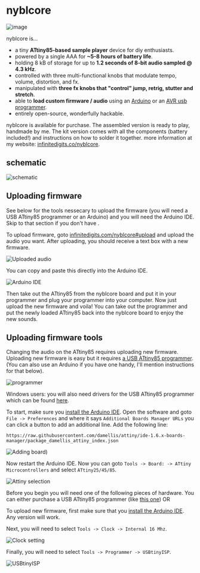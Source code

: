 # nyblcore

![image](https://user-images.githubusercontent.com/6550035/233191162-b6a9d175-3314-4aa9-abc1-d86e2248c9ee.png)


nyblcore is...

- a tiny **ATtiny85-based sample player** device for diy enthusiasts.
- powered by a single AAA for **~5-8 hours of battery life**.
- holding 8 kB of storage for up to **1.2 seconds of 8-bit audio sampled @ 4.3 kHz**.
- controlled with three multi-functional knobs that modulate tempo, volume, distortion, and fx.
- manipulated with **three fx knobs that "control" jump, retrig, stutter and stretch**.
- able to **load custom firmware / audio** using an [Arduino](https://www.amazon.com/Arduino-A000066-ARDUINO-UNO-R3/dp/B008GRTSV6/?tag=scholl-20&th=1) or an [AVR usb programmer](https://www.amazon.com/whiteeeen-Tiny-AVR-Programmer/dp/B09921SC7Z/?tag=scholl-20&th=1).
- entirely open-source, wonderfully hackable.

nyblcore is available for purchase. The assembled version is ready to play, handmade by me. The kit version comes with all the components (battery included!) and instructions on how to solder it together. more information at my website: [infinitedigits.co/nyblcore](https://infinitedigits.co/nyblcore).

## schematic

![schematic](https://user-images.githubusercontent.com/6550035/233191046-8b34f5eb-3aad-4488-ab2e-3506ba86dc4e.png)


## Uploading firmware

See below for the tools nessecary to upload the firmware (you will need a USB ATtiny85 programmer or an Arduino) and you will need the Arduino IDE. Skip to that section if you don't have .

To upload firmware, goto [infinitedigits.com/nyblcore#upload](https://infinitedigits.com/nyblcore#upload) and upload the audio you want. After uploading, you should receive a text box with a new firmware. 

![Uploaded audio](https://user-images.githubusercontent.com/6550035/233196926-6b05b1a4-4ea0-4eb0-8786-a3b743f84ae5.png)


You can copy and paste this directly into the Arduino IDE. 

![Arduino IDE](https://user-images.githubusercontent.com/6550035/233197400-03ea760a-eabb-4eca-8b45-8541af3ff5dc.png)

Then take out the ATtiny85 from the nyblcore board and put it in your programmer and plug your programmer into your computer. Now just upload the new firmware and voila! You can take out the programmer and put the newly loaded ATtiny85 back into the nyblcore board to enjoy the new sounds.


## Uploading firmware tools

Changing the audio on the ATtiny85 requires uploading new firmware. Uploading new firmware is easy but it requires  [a USB ATtiny85 programmer](https://www.amazon.com/Programmer-Tools-ATTiny85-ATTiny-Arduino/dp/B0BK9P76BH/). (You can also use an Arduino if you have one handy, I'll mention instructions for that below). 

![programmer](https://cdn.sparkfun.com/r/600-600/assets/1/5/f/9/9/527132e1757b7f632a8b4567.png)

Windows users: you will also need drivers for the USB ATtiny85 programmer which can be found [here](https://github.com/adafruit/Adafruit_Windows_Drivers/releases/tag/2.5.0.0).


To start, make sure you [install the Arduino IDE](https://www.arduino.cc/en/software). Open the software and goto `File -> Preferences` and where it says `Additional Boards Manager URLs` you can click a button to add an additional line. Add the following line:


```
https://raw.githubusercontent.com/damellis/attiny/ide-1.6.x-boards-manager/package_damellis_attiny_index.json
```

![Adding board](
https://user-images.githubusercontent.com/6550035/233195008-9a765f9c-c96e-4c49-9728-c7ebb7b6dbb1.png
))

Now restart the Arduino IDE. Now you can goto `Tools -> Board: -> ATtiny Microcontrollers` and select `ATtiny25/45/85`.

![Attiny selection](https://user-images.githubusercontent.com/6550035/233195515-e8d1367b-203c-4c53-bcbc-61b3ae34015a.png)




Before you begin you will need one of the following pieces of hardware. You can either purchase a USB ATtiny85 programmer (like [this one](https://www.amazon.com/Programmer-Tools-ATTiny85-ATTiny-Arduino/dp/B0BK9P76BH/)) OR

To upload new firmware, first make sure that you [install the Arduino IDE](https://www.arduino.cc/en/software). Any version will work.

Next, you will need to select `Tools -> Clock -> Internal 16 Mhz`.

![Clock setting](https://user-images.githubusercontent.com/6550035/233195852-3319e177-6096-41b0-a7ab-ef0f34e5fdba.png)

Finally, you will need to select `Tools -> Programmer -> USBtinyISP`.

![USBtinyISP](https://user-images.githubusercontent.com/6550035/233196149-7f6d4c16-921b-4cee-9243-9a2a6342318a.png)
